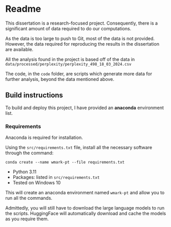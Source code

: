 # Readme

This dissertation is a research-focused project. Consequently, there is a significant amount of data required to do our computations.

As the data is too large to push to Git, most of the data is not provided. However, the data required for reproducing the results in the dissertation are available.

All the analysis found in the project is based off of the data in `data/processed/perplexity/perplexity_498_18_03_2024.csv`

The code, in the `code` folder, are scripts which generate more data for further analysis, beyond the data mentioned above.

## Build instructions

To build and deploy this project, I have provided an **anaconda** environment list.

### Requirements
Anaconda is required for installation. 

Using the `src/requirements.txt` file, install all the necessary software through the command:

`conda create --name wmark-pt --file requirements.txt`

* Python 3.11
* Packages: listed in `src/requirements.txt` 
* Tested on Windows 10

This will create an anaconda environment named `wmark-pt` and allow you to run all the commands.

Admittedly, you will still have to download the large language models to run the scripts. HuggingFace will automatically download and cache the models as you require them.


